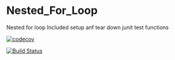 # Nested_For_Loop
Nested for loop
Included  setup anf tear down junit test functions

[![codecov](https://codecov.io/gh/raje1reddy/Nested_For_Loop/branch/master/graph/badge.svg)](https://codecov.io/gh/raje1reddy/Nested_For_Loop)

[![Build Status](https://travis-ci.org/raje1reddy/Nested_For_Loop.svg?branch=master)](https://travis-ci.org/raje1reddy/Nested_For_Loop)
